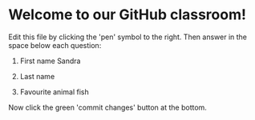 # Welcome to our GitHub classroom!

Edit this file by clicking the 'pen' symbol to the right.
Then answer in the space below each question:

1. First name
Sandra
2. Last name

3. Favourite animal
fish

Now click the green 'commit changes' button at the bottom.

